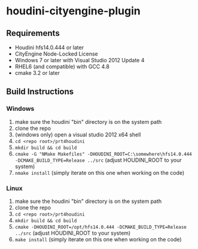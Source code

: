 # houdini-cityengine-plugin

## Requirements
- Houdini hfs14.0.444 or later
- CityEngine Node-Locked License
- Windows 7 or later with Visual Studio 2012 Update 4
- RHEL6 (and compatible) with GCC 4.8
- cmake 3.2 or later

## Build Instructions

### Windows
1. make sure the houdini "bin" directory is on the system path
2. clone the repo
3. (windows only) open a visual studio 2012 x64 shell
4. ```cd <repo root>/prt4houdini```
5. ```mkdir build && cd build```
6. ```cmake -G "NMake Makefiles" -DHOUDINI_ROOT=C:\somewhere\hfs14.0.444 -DCMAKE_BUILD_TYPE=Release ../src``` (adjust HOUDINI_ROOT to your system)
7. ```nmake install``` (simply iterate on this one when working on the code)

### Linux
1. make sure the houdini "bin" directory is on the system path
2. clone the repo
3. ```cd <repo root>/prt4houdini```
4. ```mkdir build && cd build```
5. ```cmake -DHOUDINI_ROOT=/opt/hfs14.0.444 -DCMAKE_BUILD_TYPE=Release ../src``` (adjust HOUDINI_ROOT to your system)
6. ```make install``` (simply iterate on this one when working on the code)
